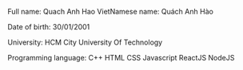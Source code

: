 Full name: Quach Anh Hao
VietNamese name: Quách Anh Hào

Date of birth: 30/01/2001

University: HCM City University Of Technology

Programming language: C++ HTML CSS Javascript ReactJS NodeJS
